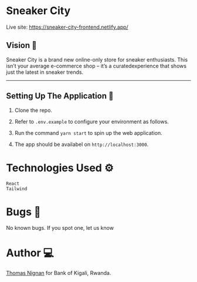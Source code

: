 # Sneaker City

Live site: https://sneaker-city-frontend.netlify.app/

## Vision :telescope:

Sneaker City is a brand new online-only store for sneaker enthusiasts. This isn’t your average e-commerce shop – it’s a curatedexperience that shows just the latest in sneaker trends.

---

## Setting Up The Application :wrench:

1. Clone the repo.

2. Refer to `.env.example` to configure your environment as follows.

3. Run the command `yarn start` to spin up the web application.

4. The app should be availabel on `http://localhost:3000`.

# Technologies Used :gear:

```
React
Tailwind
```

# Bugs :bug:

No known bugs.
If you spot one, let us know

# Author :computer:

[Thomas Nignan](https://nignanthomas.github.io) for Bank of Kigali, Rwanda.

